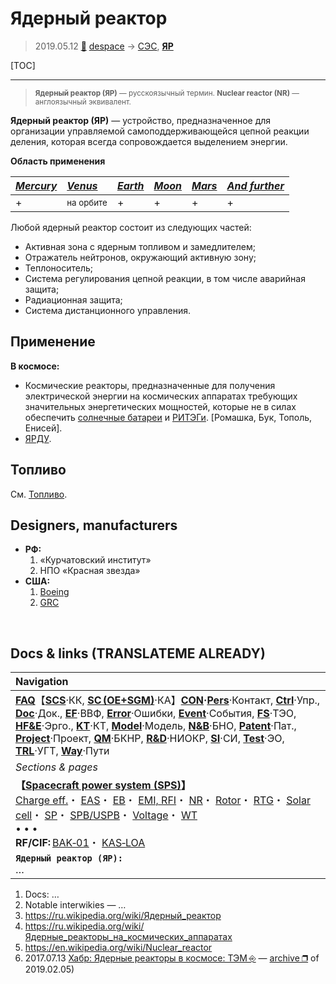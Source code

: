 # Ядерный реактор
> 2019.05.12 [🚀](../index/index.md) [despace](index.md) → [СЭС](sps.md), **[ЯР](nr.md)**

[TOC]

---

> <small>**Ядерный реактор (ЯР)** — русскоязычный термин. **Nuclear reactor (NR)** — англоязычный эквивалент.</small>

**Ядерный реактор (ЯР)** — устройство, предназначенное для организации управляемой самоподдерживающейся цепной реакции деления, которая всегда сопровождается выделением энергии.

**Область применения**

|*[Mercury](mercury.md)*|*[Venus](venus.md)*|*[Earth](earth.md)*|*[Moon](moon.md)*|*[Mars]( mars.md)*|*[And further](index.md)*|
|:--|:--|:--|:--|:--|:--|
|+|<small>на орбите</small>|+|+|+|+|

Любой ядерный реактор состоит из следующих частей:

   - Активная зона с ядерным топливом и замедлителем;
   - Отражатель нейтронов, окружающий активную зону;
   - Теплоноситель;
   - Система регулирования цепной реакции, в том числе аварийная защита;
   - Радиационная защита;
   - Система дистанционного управления.



## Применение
**В космосе:**

   - Космические реакторы, предназначенные для получения электрической энергии на космических аппаратах требующих значительных энергетических мощностей, которые не в силах обеспечить [солнечные батареи](sp.md) и [РИТЭГи](rtg.md). [Ромашка, Бук, Тополь, Енисей].
   - [ЯРДУ](ntr.md).



## Топливо
См. [Топливо](fuel.md).



## Designers, manufacturers
   - **РФ:**
      1. «Курчатовский институт»
      1. НПО «Красная звезда»
   - **США:**
      1. [Boeing](zz_boeing.md)
      1. [GRC](zz_grc.md)



<p style="page-break-after:always"> </p>

## Docs & links (TRANSLATEME ALREADY)
|Navigation|
|:--|
|**[FAQ](faq.md)**【**[SCS](scs.md)**·КК, **[SC (OE+SGM)](sc.md)**·КА】**[CON](contact.md)·[Pers](person.md)**·Контакт, **[Ctrl](control.md)**·Упр., **[Doc](doc.md)**·Док., **[EF](ef.md)**·ВВФ, **[Error](error.md)**·Ошибки, **[Event](event.md)**·События, **[FS](fs.md)**·ТЭО, **[HF&E](hfe.md)**·Эрго., **[KT](kt.md)**·КТ, **[Model](model.md)**·Модель, **[N&B](nnb.md)**·БНО, **[Patent](патент.md)**·Пат., **[Project](project.md)**·Проект, **[QM](qm.md)**·БКНР, **[R&D](rnd.md)**·НИОКР, **[SI](si.md)**·СИ, **[Test](test.md)**·ЭО, **[TRL](trl.md)**·УГТ, **[Way](way.md)**·Пути|
|*Sections & pages*|
|**【[Spacecraft power system (SPS)](sps.md)】**<br> [Charge eff.](charge_eff.md)・ [EAS](eas.md)・ [EB](eb.md)・ [EMI, RFI](emi.md)・ [NR](nr.md)・ [Rotor](rotor.md)・ [RTG](rtg.md)・ [Solar cell](sp.md)・ [SP](sp.md)・ [SPB/USPB](suspb.md)・ [Voltage](voltage.md)・ [WT](wt.md)<br>• • •<br> **RF/CIF:** [BAK‑01](bak_01.md)・ [KAS‑LOA](kas_loa.md)|
|**`Ядерный реактор (ЯР):`**<br> …|

   1. Docs: …
   1. Notable interwikies — …
   1. <https://ru.wikipedia.org/wiki/Ядерный_реактор>
   1. <https://ru.wikipedia.org/wiki/Ядерные_реакторы_на_космических_аппаратах>
   1. <https://en.wikipedia.org/wiki/Nuclear_reactor>
   1. 2017.07.13 [Хабр: Ядерные реакторы в космосе: ТЭМ ⎆](https://habr.com/ru/post/381701/) — [archive ❐](f/archive/20150713_1.pdf) of 2019.02.05)

